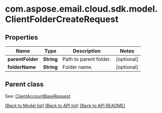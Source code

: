 
# com.aspose.email.cloud.sdk.model.ClientFolderCreateRequest
## Properties
Name | Type | Description | Notes
------------ | ------------- | ------------- | -------------
**parentFolder** | **String** | Path to parent folder.              |  [optional]
**folderName** | **String** | Folder name.              |  [optional]


## Parent class

See: [ClientAccountBaseRequest](ClientAccountBaseRequest.md)

[[Back to Model list]](README.md#documentation-for-models) [[Back to API list]](README.md#documentation-for-api-endpoints) [[Back to API README]](README.md)

